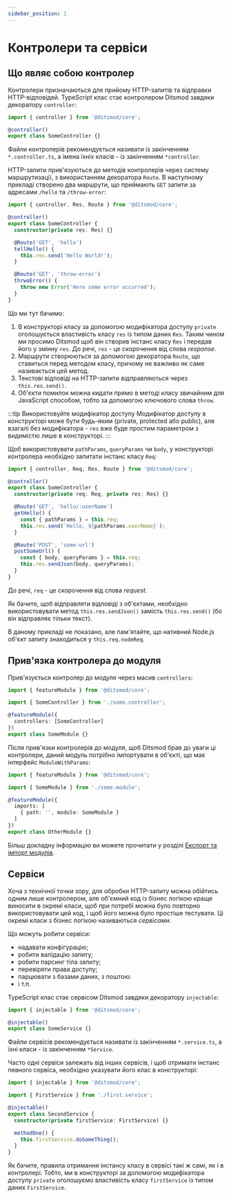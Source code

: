 ```yaml
---
sidebar_position: 1
---
```


# Контролери та сервіси

## Що являє собою контролер

Контролери призначаються для прийому HTTP-запитів та відправки HTTP-відповідей. TypeScript клас стає контролером Ditsmod завдяки декоратору `controller`:

```ts
import { controller } from '@ditsmod/core';

@controller()
export class SomeController {}
```

Файли контролерів рекомендується називати із закінченням `*.controller.ts`, а імена їхніх класів - із закінченням `*controller`.

<!--
Загалом, в декоратор `controller` можна передавати об'єкт із такими властивостями:

```ts
import { controller } from '@ditsmod/core';

@controller({
  providersPerRou: [], // Провайдери на рівні роута
  providersPerReq: [] // Провайдери на рівні запиту
})
export class SomeController {}
```
-->

HTTP-запити прив'язуються до методів контролерів через систему маршрутизації, з використанням декоратора `Route`. В наступному прикладі створено два маршрути, що приймають `GET` запити за адресами `/hello` та `/throw-error`:

```ts
import { controller, Res, Route } from '@ditsmod/core';

@controller()
export class SomeController {
  constructor(private res: Res) {}

  @Route('GET', 'hello')
  tellHello() {
    this.res.send('Hello World!');
  }

  @Route('GET', 'throw-error')
  thrwoError() {
    throw new Error('Here some error occurred');
  }
}
```

Що ми тут бачимо:

1. В конструкторі класу за допомогою модифікатора доступу `private` оголошується властивість класу `res` із типом даних `Res`. Таким чином ми просимо Ditsmod щоб він створив інстанс класу `Res` і передав його у змінну `res`. До речі, `res` - це скорочення від слова _response_.
2. Маршрути створюються за допомогою декоратора `Route`, що ставиться перед методом класу, причому не важливо як саме називається цей метод.
3. Текстові відповіді на HTTP-запити відправляються через `this.res.send()`.
4. Об'єкти помилок можна кидати прямо в методі класу звичайним для JavaScript способом, тобто за допомогою ключового слова `throw`.

:::tip Використовуйте модифікатор доступу
Модифікатор доступу в конструкторі може бути будь-яким (private, protected або public), але взагалі без модифікатора - `res` вже буде простим параметром з видимістю лише в конструкторі.
:::

Щоб використовувати `pathParams`, `queryParams` чи `body`, у конструкторі контролера необхідно запитати інстанс класу `Req`:

```ts
import { controller, Req, Res, Route } from '@ditsmod/core';

@controller()
export class SomeController {
  constructor(private req: Req, private res: Res) {}

  @Route('GET', 'hello/:userName')
  getHello() {
    const { pathParams } = this.req;
    this.res.send(`Hello, ${pathParams.userName}`);
  }

  @Route('POST', 'some-url')
  postSomeUrl() {
    const { body, queryParams } = this.req;
    this.res.sendJson(body, queryParams);
  }
}
```

До речі, `req` - це скорочення від слова _request_.

Як бачите, щоб відправляти відповіді з об'єктами, необхідно використовувати метод `this.res.sendJson()` замість `this.res.send()` (бо він відправляє тільки текст).

В даному прикладі не показано, але пам'ятайте, що нативний Node.js об'єкт запиту знаходиться у `this.req.nodeReq`.

## Прив'язка контролера до модуля

Прив'язується контролер до модуля через масив `controllers`:

```ts {6}
import { featureModule } from '@ditsmod/core';

import { SomeController } from './some.controller';

@featureModule({
  controllers: [SomeController]
})
export class SomeModule {}
```

Після прив'язки контролерів до модуля, щоб Ditsmod брав до уваги ці контролери, даний модуль потрібно імпортувати в об'єкті, що має інтерфейс `ModuleWithParams`:

```ts {7}
import { featureModule } from '@ditsmod/core';

import { SomeModule } from './some.module';

@featureModule({
  imports: [
    { path: '', module: SomeModule }
  ]
})
export class OtherModule {}
```

Більш докладну інформацію ви можете прочитати у розділі [Експорт та імпорт модулів][1].

## Сервіси

Хоча з технічної точки зору, для обробки HTTP-запиту можна обійтись одним лише контролером, але об'ємний код із бізнес логікою краще виносити в окремі класи, щоб при потребі можна було повторно використовувати цей код, і щоб його можна було простіше тестувати. Ці окремі класи з бізнес логікою називаються _сервісами_.

Що можуть робити сервіси:

- надавати конфігурацію;
- робити валідацію запиту;
- робити парсинг тіла запиту;
- перевіряти права доступу;
- парцювати з базами даних, з поштою:
- і т.п.

TypeScript клас стає сервісом Ditsmod завдяки декоратору `injectable`:

```ts
import { injectable } from '@ditsmod/core';

@injectable()
export class SomeService {}
```

Файли сервісів рекомендується називати із закінченням `*.service.ts`, а їхні класи - із закінченням `*Service`.

Часто одні сервіси залежать від інших сервісів, і щоб отримати інстанс певного сервіса, необхідно указувати його клас в конструкторі:

```ts
import { injectable } from '@ditsmod/core';

import { FirstService } from './first.service';

@injectable()
export class SecondService {
  constructor(private firstService: FirstService) {}

  methodOne() {
    this.firstService.doSomeThing();
  }
}
```

Як бачите, правила отримання інстансу класу в сервісі такі ж самі, як і в контролері. Тобто, ми в конструкторі за допомогою модифікатора доступу `private` оголошуємо властивість класу `firstService` із типом даних `FirstService`.

[1]: /components-of-ditsmod-app/exports-and-imports#імпорт-модуля

